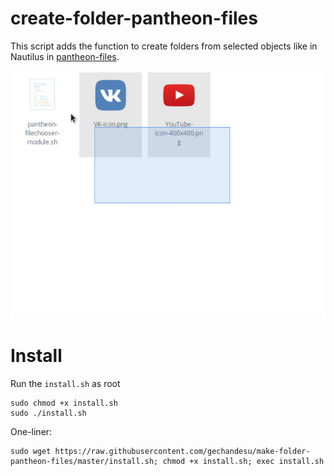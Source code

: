 # create-folder-pantheon-files

This script adds the function to create folders from selected objects like in Nautilus in [pantheon-files](https://github.com/elementary/files). 

![Preview](preview.gif) 

# Install

Run the `install.sh` as root

```
sudo chmod +x install.sh
sudo ./install.sh
```

One-liner:

```
sudo wget https://raw.githubusercontent.com/gechandesu/make-folder-pantheon-files/master/install.sh; chmod +x install.sh; exec install.sh
```
